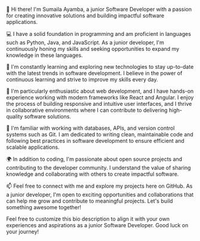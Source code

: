 👋 Hi there! I'm Sumaila Ayamba, a junior Software Developer with a passion for creating innovative solutions and building impactful software applications.

💻 I have a solid foundation in programming and am proficient in languages such as Python, Java, and JavaScript. As a junior developer, I'm continuously honing my skills and seeking opportunities to expand my knowledge in these languages.

🌱 I'm constantly learning and exploring new technologies to stay up-to-date with the latest trends in software development. I believe in the power of continuous learning and strive to improve my skills every day.

🚀 I'm particularly enthusiastic about web development, and I have hands-on experience working with modern frameworks like React and Angular. I enjoy the process of building responsive and intuitive user interfaces, and I thrive in collaborative environments where I can contribute to delivering high-quality software solutions.

🔧 I'm familiar with working with databases, APIs, and version control systems such as Git. I am dedicated to writing clean, maintainable code and following best practices in software development to ensure efficient and scalable applications.

🌍 In addition to coding, I'm passionate about open source projects and contributing to the developer community. I understand the value of sharing knowledge and collaborating with others to create impactful software.

📫 Feel free to connect with me and explore my projects here on GitHub. As a junior developer, I'm open to exciting opportunities and collaborations that can help me grow and contribute to meaningful projects. Let's build something awesome together!

Feel free to customize this bio description to align it with your own experiences and aspirations as a junior Software Developer. Good luck on your journey!
